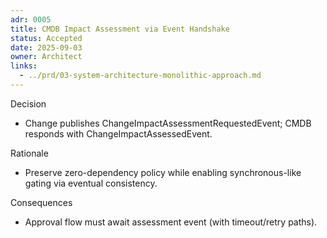 ```yaml
---
adr: 0005
title: CMDB Impact Assessment via Event Handshake
status: Accepted
date: 2025-09-03
owner: Architect
links:
  - ../prd/03-system-architecture-monolithic-approach.md
---
```


Decision

- Change publishes ChangeImpactAssessmentRequestedEvent; CMDB responds with ChangeImpactAssessedEvent.

Rationale

- Preserve zero-dependency policy while enabling synchronous-like gating via eventual consistency.

Consequences

- Approval flow must await assessment event (with timeout/retry paths).

